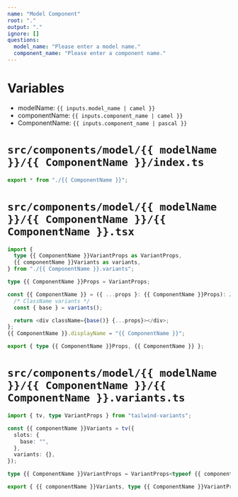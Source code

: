 ```yaml
---
name: "Model Component"
root: "."
output: "."
ignore: []
questions:
  model_name: "Please enter a model name."
  component_name: "Please enter a component name."
---
```


# Variables

- modelName: `{{ inputs.model_name | camel }}`
- componentName: `{{ inputs.component_name | camel }}`
- ComponentName: `{{ inputs.component_name | pascal }}`

# `src/components/model/{{ modelName }}/{{ ComponentName }}/index.ts`

```ts
export * from "./{{ ComponentName }}";
```

# `src/components/model/{{ modelName }}/{{ ComponentName }}/{{ ComponentName }}.tsx`

```ts
import {
  type {{ ComponentName }}VariantProps as VariantProps,
  {{ componentName }}Variants as variants,
} from "./{{ ComponentName }}.variants";

type {{ ComponentName }}Props = VariantProps;

const {{ ComponentName }} = ({ ...props }: {{ ComponentName }}Props): JSX.Element => {
  /* ClassName variants */
  const { base } = variants();

  return <div className={base()} {...props}></div>;
};
{{ ComponentName }}.displayName = "{{ ComponentName }}";

export { type {{ ComponentName }}Props, {{ ComponentName }} };
```

# `src/components/model/{{ modelName }}/{{ ComponentName }}/{{ ComponentName }}.variants.ts`

```ts
import { tv, type VariantProps } from "tailwind-variants";

const {{ componentName }}Variants = tv({
  slots: {
    base: "",
  },
  variants: {},
});

type {{ ComponentName }}VariantProps = VariantProps<typeof {{ componentName }}Variants>;

export { {{ componentName }}Variants, type {{ ComponentName }}VariantProps };
```
